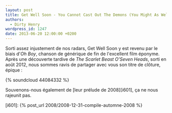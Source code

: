 ```yaml
---
layout: post
title: Get Well Soon - You Cannot Cast Out The Demons (You Might As Well Dance)
authors:
  - Dirty Henry
wordpress_id: 1247
date: 2013-06-20 12:00:00 +0200
---
```


Sorti assez injustement de nos radars, Get Well Soon y est revenu par le biais
d'_Oh Boy_, chanson de générique de fin de l'excellent film éponyme. Après une
découverte tardive de _The Scarlet Beast O'Seven Heads_, sorti en août 2012,
nous sommes ravis de partager avec vous son titre de clôture, épique :

{% soundcloud 44084332 %}

Souvenons-nous également de [leur prélude de 2008][i601], ça ne nous rajeunit
pas.

[i601]: {% post_url 2008/2008-12-31-compile-automne-2008 %}
